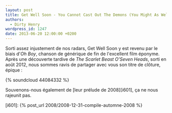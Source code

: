 ```yaml
---
layout: post
title: Get Well Soon - You Cannot Cast Out The Demons (You Might As Well Dance)
authors:
  - Dirty Henry
wordpress_id: 1247
date: 2013-06-20 12:00:00 +0200
---
```


Sorti assez injustement de nos radars, Get Well Soon y est revenu par le biais
d'_Oh Boy_, chanson de générique de fin de l'excellent film éponyme. Après une
découverte tardive de _The Scarlet Beast O'Seven Heads_, sorti en août 2012,
nous sommes ravis de partager avec vous son titre de clôture, épique :

{% soundcloud 44084332 %}

Souvenons-nous également de [leur prélude de 2008][i601], ça ne nous rajeunit
pas.

[i601]: {% post_url 2008/2008-12-31-compile-automne-2008 %}
